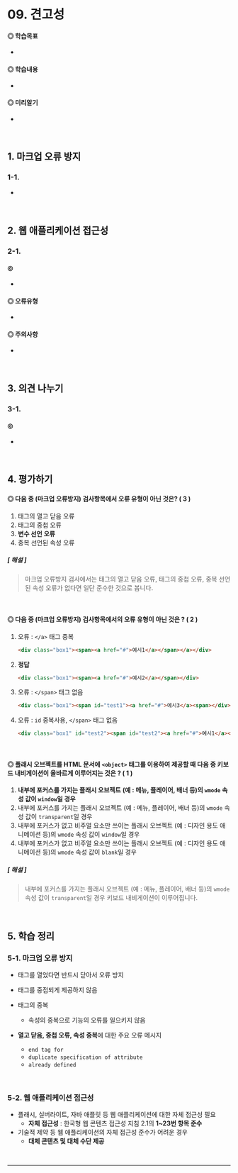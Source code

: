 # 09. 견고성



#### ◎ 학습목표

* ​


#### ◎  학습내용

* ​

#### ◎ 미리알기

*  




<br>

## 1. 마크업 오류 방지

### 1-1. 

- ​







<br>

## 2. 웹 애플리케이션 접근성



### 2-1.

#### ◎  

* ​




#### ◎ 오류유형

* ​







#### ◎ 주의사항

* ​





<br>

## 3. 의견 나누기



### 3-1. 

#### ◎  

* ​



<br>

## 4. 평가하기

#### ◎ 다음 중 (마크업 오류방지) 검사항목에서 오류 유형이 아닌 것은? ( 3 )

1. 태그의 열고 닫음 오류
2. 태그의 중첩 오류
3. **변수 선언 오류**
4. 중복 선언된 속성 오류

##### [ 해설 ]

>마크업 오류방지 검사에서는 태그의 열고 닫음 오류, 태그의 중첩 오류, 중복 선언된 속성 오류가 없다면 일단 준수한 것으로 봅니다.

<br>

#### ◎ 다음 중 (마크업 오류방지) 검사항목에서의 오류 유형이 아닌 것은 ? ( 2 )

1. 오류 : `</a>` 태그 중복
   ```html
   <div class="box1"><span><a href="#">예시1</a></span></a></div>
   ```

2. **정답**
   ```html
   <div class="box1"><span><a href="#">예시2</a></span></div>
   ```

3. 오류 : `</span>` 태그 없음
   ```html
   <div class="box1"><span id="test1"><a href="#">예시3</a><span></div>
   ```

4. 오류 : `id` 중복사용, `</span>` 태그 없음 
   ```html
   <div class="box1" id="test2"><span id="test2"><a href="#">예시1</a><span></div>
   ```

<br>

#### ◎ 플래시 오브젝트를 HTML 문서에 `<object>` 태그를 이용하여 제공할 때 다음 중 키보드 내비게이션이 올바르게 이루어지는 것은 ? ( 1 )

1.  **내부에 포커스를 가지는 플래시 오브젝트**
   **(예 : 메뉴, 플레이어, 배너 등)의 `wmode` 속성 값이 `window`일 경우**
2.  내부에 포커스를 가지는 플래시 오브젝트
   (예 : 메뉴, 플레이어, 배너 등)의 `wmode` 속성 값이 `transparent`일 경우
3.  내부에 포커스가 없고 비주얼 요소만 쓰이는 플래시 오브젝트
   (예 : 디자인 용도 애니메이션 등)의 `wmode` 속성 값이 `window`일 경우
4.  내부에 포커스가 없고 비주얼 요소만 쓰이는 플래시 오브젝트
   (예 : 디자인 용도 애니메이션 등)의 `wmode` 속성 값이 `blank`일 경우

##### [ 해설 ]

> 내부에 포커스를 가지는 플래시 오브젝트 (예 : 메뉴, 플레이어, 배너 등)의 `wmode` 속성 값이 `transparent`일 경우 키보드 내비게이션이 이루어집니다.



<br>

## 5. 학습 정리

### 5-1. 마크업 오류 방지

* 태그를 열었다면 반드시 닫아서 오류 방지

* 태그를 중접되게 제공하지 않음

* 태그의 중복

  * 속성의 중복으로 기능의 오류를 일으키지 않음

* **열고 닫음, 중첩 오류, 속성 중복**에 대한 주요 오류 메시지

  * `end tag for`
  * `duplicate specification of attribute`
  * `already defined`

  ​


### 5-2. 웹 애플리케이션 접근성

* 플래시, 실버라이트, 자바 애플릿 등 웹 애플리케이션에 대한 자체 접근성 필요
  * **자체 접근성** : 한국형 웹 콘텐츠 접근성 지침 2.1의 **1~23번 항목 준수**
* 기술적 제약 등 웹 애플리케이션의 자체 접근성 준수가 어려운 경우
  * **대체 콘텐츠 및 대체 수단 제공**




<br>

---


